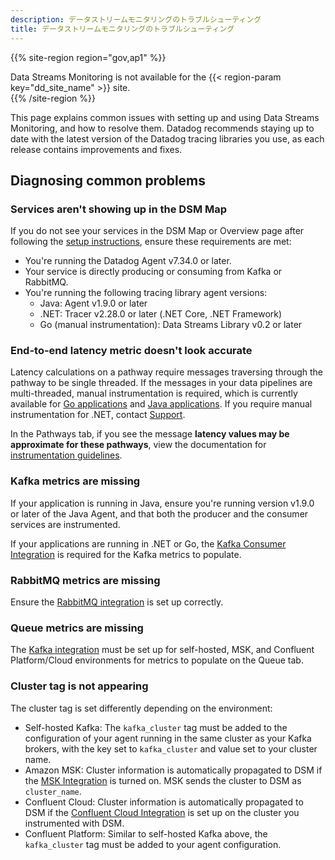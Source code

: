 ```yaml
---
description: データストリームモニタリングのトラブルシューティング
title: データストリームモニタリングのトラブルシューティング
---
```


{{% site-region region="gov,ap1" %}}
<div class="alert alert-warning">
    Data Streams Monitoring is not available for the {{< region-param key="dd_site_name" >}} site.
</div>
{{% /site-region %}}


This page explains common issues with setting up and using Data Streams Monitoring, and how to resolve them. Datadog recommends staying up to date with the latest version of the Datadog tracing libraries you use, as each release contains improvements and fixes.

## Diagnosing common problems
### Services aren't showing up in the DSM Map

If you do not see your services in the DSM Map or Overview page after following the [setup instructions][1], ensure these requirements are met: 
* You're running the Datadog Agent v7.34.0 or later.
* Your service is directly producing or consuming from Kafka or RabbitMQ.
* You're running the following tracing library agent versions:
   * Java: Agent v1.9.0 or later
   * .NET: Tracer v2.28.0 or later (.NET Core, .NET Framework)
   * Go (manual instrumentation): Data Streams Library v0.2 or later


### End-to-end latency metric doesn't look accurate

Latency calculations on a pathway require messages traversing through the pathway to be single threaded. If the messages in your data pipelines are multi-threaded, manual instrumentation is required, which is currently available for [Go applications][2] and [Java applications][3]. If you require manual instrumentation for .NET, contact [Support][8].

In the Pathways tab, if you see the message **latency values may be approximate for these pathways**, view the documentation for [instrumentation guidelines][4].


### Kafka metrics are missing
If your application is running in Java, ensure you're running version v1.9.0 or later of the Java Agent, and that both the producer and the consumer services are instrumented.

If your applications are running in .NET or Go, the [Kafka Consumer Integration][5] is required for the Kafka metrics to populate.

### RabbitMQ metrics are missing
Ensure the [RabbitMQ integration][6] is set up correctly.

### Queue metrics are missing
The [Kafka integration][7] must be set up for self-hosted, MSK, and Confluent Platform/Cloud environments for metrics to populate on the Queue tab.

### Cluster tag is not appearing
The cluster tag is set differently depending on the environment:  
* Self-hosted Kafka: The `kafka_cluster` tag must be added to the configuration of your agent running in the same cluster as your Kafka brokers, with the key set to `kafka_cluster` and value set to your cluster name.
* Amazon MSK: Cluster information is automatically propagated to DSM if the [MSK Integration][9] is turned on. MSK sends the cluster to DSM as `cluster_name`.
* Confluent Cloud: Cluster information is automatically propagated to DSM if the [Confluent Cloud Integration][10] is set up on the cluster you instrumented with DSM. 
* Confluent Platform: Similar to self-hosted Kafka above, the `kafka_cluster` tag must be added to your agent configuration. 

[1]: /ja/data_streams/#setup  
[2]: /ja/data_streams/go/
[3]: https://github.com/DataDog/dd-trace-java/blob/76f25aedf70254cb04d55eedbed6e12921c6e509/dd-trace-api/src/main/java/datadog/trace/api/experimental/DataStreamsCheckpointer.java#L25
[4]: /ja/data_streams/#setup
[5]: /ja/integrations/kafka/?tab=host#kafka-consumer-integration
[6]: /ja/integrations/rabbitmq/?tab=host
[7]: /ja/integrations/kafka/?tab=host
[8]: /ja/help/
[9]: https://docs.datadoghq.com/ja/integrations/amazon_msk/ 
[10]: https://docs.datadoghq.com/ja/integrations/confluent_cloud/